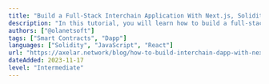 ```yaml
---
title: "Build a Full-Stack Interchain Application With Next.js, Solidity & Axelar"
description: "In this tutorial, you will learn how to build a full-stack interchain decentralized application with Next.js, Solidity and Axelar General message passing to send messages from one blockchain to another."
authors: ["@olanetsoft"]
tags: ["Smart Contracts", "Dapp"]
languages: ["Solidity", "JavaScript", "React"]
url: "https://axelar.network/blog/how-to-build-interchain-dapp-with-next.js-solidity-and-Axelar"
dateAdded: 2023-11-17
level: "Intermediate"
---
```

